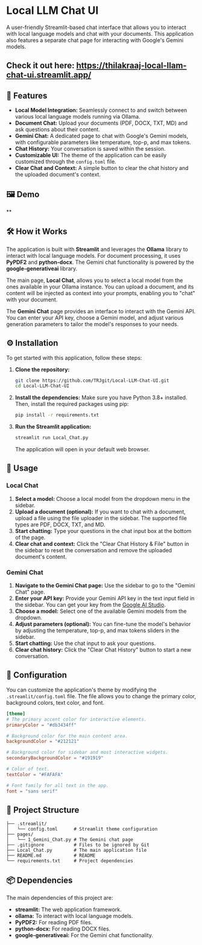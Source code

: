 # Local LLM Chat UI

A user-friendly Streamlit-based chat interface that allows you to interact with local language models and chat with your documents. This application also features a separate chat page for interacting with Google's Gemini models.

## Check it out here: https://thilakraaj-local-llam-chat-ui.streamlit.app/

## 🚀 Features

  * **Local Model Integration:** Seamlessly connect to and switch between various local language models running via Ollama.
  * **Document Chat:** Upload your documents (PDF, DOCX, TXT, MD) and ask questions about their content.
  * **Gemini Chat:** A dedicated page to chat with Google's Gemini models, with configurable parameters like temperature, top-p, and max tokens.
  * **Chat History:** Your conversation is saved within the session.
  * **Customizable UI:** The theme of the application can be easily customized through the `config.toml` file.
  * **Clear Chat and Context:** A simple button to clear the chat history and the uploaded document's context.

## 🖼️ Demo

\*\*

## 🛠️ How it Works

The application is built with **Streamlit** and leverages the **Ollama** library to interact with local language models. For document processing, it uses **PyPDF2** and **python-docx**. The Gemini chat functionality is powered by the **google-generativeai** library.

The main page, **Local Chat**, allows you to select a local model from the ones available in your Ollama instance. You can upload a document, and its content will be injected as context into your prompts, enabling you to "chat" with your document.

The **Gemini Chat** page provides an interface to interact with the Gemini API. You can enter your API key, choose a Gemini model, and adjust various generation parameters to tailor the model's responses to your needs.

## ⚙️ Installation

To get started with this application, follow these steps:

1.  **Clone the repository:**

    ```bash
    git clone https://github.com/TRJgit/Local-LLM-Chat-UI.git
    cd Local-LLM-Chat-UI
    ```

2.  **Install the dependencies:**
    Make sure you have Python 3.8+ installed. Then, install the required packages using pip:

    ```bash
    pip install -r requirements.txt
    ```

3.  **Run the Streamlit application:**

    ```bash
    streamlit run Local_Chat.py
    ```

    The application will open in your default web browser.

## 📖 Usage

### Local Chat

1.  **Select a model:** Choose a local model from the dropdown menu in the sidebar.
2.  **Upload a document (optional):** If you want to chat with a document, upload a file using the file uploader in the sidebar. The supported file types are PDF, DOCX, TXT, and MD.
3.  **Start chatting:** Type your questions in the chat input box at the bottom of the page.
4.  **Clear chat and context:** Click the "Clear Chat History & File" button in the sidebar to reset the conversation and remove the uploaded document's content.

### Gemini Chat

1.  **Navigate to the Gemini Chat page:** Use the sidebar to go to the "Gemini Chat" page.
2.  **Enter your API key:** Provide your Gemini API key in the text input field in the sidebar. You can get your key from the [Google AI Studio](https://aistudio.google.com/apikey).
3.  **Choose a model:** Select one of the available Gemini models from the dropdown.
4.  **Adjust parameters (optional):** You can fine-tune the model's behavior by adjusting the temperature, top-p, and max tokens sliders in the sidebar.
5.  **Start chatting:** Use the chat input to ask your questions.
6.  **Clear chat history:** Click the "Clear Chat History" button to start a new conversation.

## 🎨 Configuration

You can customize the application's theme by modifying the `.streamlit/config.toml` file. The file allows you to change the primary color, background colors, text color, and font.

```toml
[theme]
# The primary accent color for interactive elements.
primaryColor = "#db3434ff"

# Background color for the main content area.
backgroundColor = "#212121"

# Background color for sidebar and most interactive widgets.
secondaryBackgroundColor = "#191919"

# Color of text.
textColor = "#FAFAFA"

# Font family for all text in the app.
font = "sans serif"
```

## 📂 Project Structure

```
├── .streamlit/
│   └── config.toml      # Streamlit theme configuration
├── pages/
│   └── 1_Gemini_Chat.py # The Gemini chat page
├── .gitignore           # Files to be ignored by Git
├── Local_Chat.py        # The main application file
├── README.md            # README 
└── requirements.txt     # Project dependencies
```

## 📦 Dependencies

The main dependencies of this project are:

  * **streamlit:** The web application framework.
  * **ollama:** To interact with local language models.
  * **PyPDF2:** For reading PDF files.
  * **python-docx:** For reading DOCX files.
  * **google-generativeai:** For the Gemini chat functionality.


